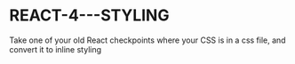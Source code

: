 # REACT-4---STYLING
Take one of your old React checkpoints where your CSS is in a css file, and convert it to inline styling
